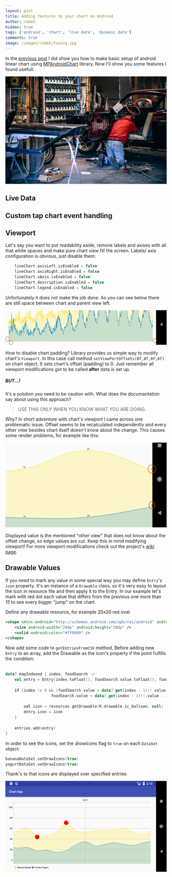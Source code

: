 ```yaml
---
layout: post
title: Adding features to your chart on Android
author: radek
hidden: true
tags: ['android', 'chart', 'live data', 'dynamic data']
comments: true
image: /images/radek/tuning.jpg
---
```


In the [previous post](https://brightinventions.pl/blog/charts-on-android-1/) I did show you how to make basic setup of android linear chart using [MPAndroidChart](https://github.com/PhilJay/MPAndroidChart) library. Now I'll show you some features I found usefull.

![tuning](/images/radek/tuning.jpg)


## Live Data

## Custom tap chart event handling

## Viewport

Let's say you want to put readability aside, remove labels and axises with all that white spaces and make pure chart view fill the screen. Labels/ axis configuration is obvious, just disable them:

``` kotlin
    lineChart.axisLeft.isEnabled = false
    lineChart.axisRight.isEnabled = false
    lineChart.xAxis.isEnabled = false
    lineChart.description.isEnabled = false
    lineChart.legend.isEnabled = false
```
Unfortunately it does not make the job done. As you can see below there are still space between chart and parent view left.

![default viewport](/images/radek/chart_viewport_1.png)

How to disable chart padding? Library provides us simple way to modify chart's `Viewport`. In this case call method `setViewPortOffsets(0f,0f,0f,0f)` on chart object. It sets chart's offset (padding) to 0. Just remember all viewport modifications got to be called **after** data is set up.

##### BUT...!
It's a solution you need to be caution with. What does the documantation say about using this approach?
> USE THIS ONLY WHEN YOU KNOW WHAT YOU ARE DOING.

Why? In short adventure with chart's viewport I came across one problematic issue. Offset seems to be recalculated independently and every other view besides chart itself doesn't know about the change. This causes some render problems, for example like this:

![viewport issue](/images/radek/chart_viewport_2.png) 

Displayed value is the mentioned "other view" that does not know about the offset change, so edge values are cut. Keep this in mind modifying viewport! For more viewport modifications check out the project's [wiki page](https://github.com/PhilJay/MPAndroidChart/wiki/Modifying-the-Viewport).

## Drawable Values

If you need to mark any value in some special way you may define `Entry`'s `icon` property. It's an instance of a `Drawable` class, so it's very easy to layout the icon in resource file and then apply  it to the Entry. In our example let's mark with red dot each value that differs from the previous one more than *15* to see every bigger "jump" on the chart.

Define any drawable resource, for example 20x20 red oval:
``` xml
<shape xmlns:android="http://schemas.android.com/apk/res/android" android:shape="oval">
    <size android:width="20dp" android:height="20dp" />
    <solid android:color="#ff0000" />
</shape>
```

Now add some code to `getEntriesFromCSV` method. Before adding new `Entry` to an array, add the Drawable as the icon's property if the point fulfills the condition:

``` kotlin

data?.mapIndexed { index, foodSearch ->
    val entry = Entry(index.toFloat(), foodSearch.value.toFloat(), foodSearch)

    if (index != 0 && (foodSearch.value > data?.get(index - 1)!!.value + 15 ||
                    foodSearch.value < data?.get(index - 1)!!.value - 15)) {

        val icon = resources.getDrawable(R.drawable.ic_balloon, null)
        entry.icon = icon
    }

    entries.add(entry)
}

```

In order to see the icons, set the *drawIcons* flag to `true` on each `DataSet` object:

``` kotlin
bananaDataSet.setDrawIcons(true)
yogurtDataSet.setDrawIcons(true)
```

Thank's to that icons are displayed over specified entries:

![icons over values](/images/radek/chart_icons_1.png)